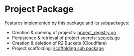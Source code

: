 # Project Package

Features implemented by this package and its subpackages:
- Creation & opening of projects: [project_registry.go](./project_registry.go)
- Persistence & retrieval of project secrets: [secrets.go](./secrets.go)
- Creation & deletion of R2 Buckets (Cloudflare)
- Project scaffolding: [scaffolding sub package](./scaffolding/README.md)
